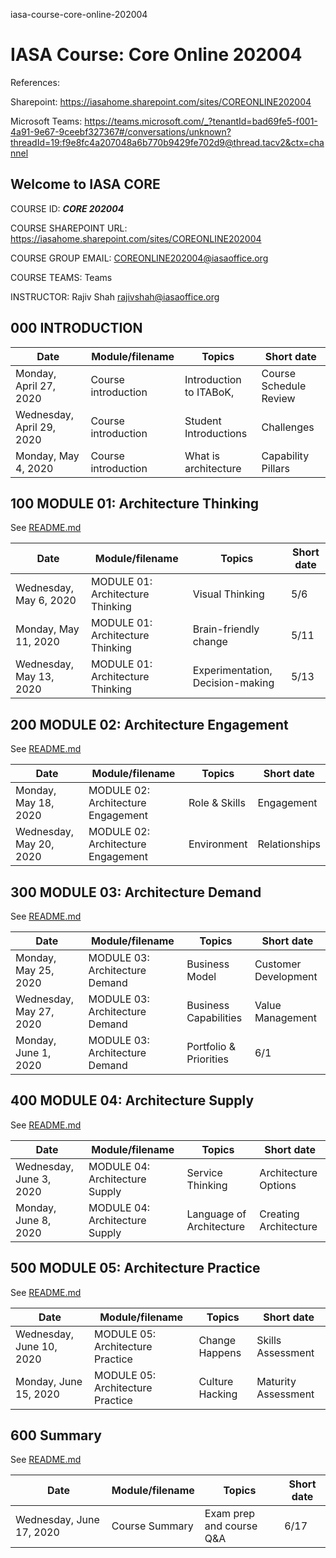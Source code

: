 iasa-course-core-online-202004
# IASA Course: Core Online 202004

References:

Sharepoint: https://iasahome.sharepoint.com/sites/COREONLINE202004

Microsoft Teams: https://teams.microsoft.com/_?tenantId=bad69fe5-f001-4a91-9e67-9ceebf327367#/conversations/unknown?threadId=19:f9e8fc4a207048a6b770b9429fe702d9@thread.tacv2&ctx=channel

## Welcome to IASA CORE

COURSE ID: ***CORE 202004***

COURSE SHAREPOINT URL: https://iasahome.sharepoint.com/sites/COREONLINE202004

COURSE GROUP EMAIL: COREONLINE202004@iasaoffice.org

COURSE TEAMS: Teams

INSTRUCTOR: Rajiv Shah <rajivshah@iasaoffice.org>

## 000 INTRODUCTION

| Date | Module/filename | Topics | Short date |
| -- | -- | -- | -- |
| Monday, April 27, 2020 | Course introduction | Introduction to ITABoK, | Course Schedule Review | Confirmation of course logistics etc. | 4/27 |
| Wednesday, April 29, 2020 | Course introduction | Student Introductions | Challenges| Iasa Proposition | 4/29 |
| Monday, May 4, 2020 |	Course introduction | What is architecture | Capability Pillars	| 5/4 |

## 100 MODULE 01: Architecture Thinking

See [README.md](./100/README.md)

| Date | Module/filename | Topics | Short date |
| -- | -- | -- | -- |
| Wednesday, May 6, 2020 | MODULE 01: Architecture Thinking | Visual Thinking |	5/6 |
| Monday, May 11, 2020 | MODULE 01: Architecture Thinking | Brain-friendly change | 5/11 |
| Wednesday, May 13, 2020| MODULE 01: Architecture Thinking | Experimentation, Decision-making | 5/13 |

## 200 MODULE 02: Architecture Engagement

See [README.md](./200/README.md)

| Date | Module/filename | Topics | Short date |
| -- | -- | -- | -- |
| Monday, May 18, 2020 | MODULE 02: Architecture Engagement | Role & Skills | Engagement | 5/18 |
| Wednesday, May 20, 2020 | MODULE 02: Architecture Engagement | Environment |	Relationships | Work & Deliverables | 5/20 |

## 300 MODULE 03: Architecture Demand

See [README.md](./300/README.md)

| Date | Module/filename | Topics | Short date |
| -- | -- | -- | -- |
| Monday, May 25, 2020 | MODULE 03: Architecture Demand | Business Model | Customer Development	| 5/25 |
| Wednesday, May 27, 2020 | MODULE 03: Architecture Demand | Business Capabilities | Value Management |	5/27 |
| Monday, June 1, 2020 | MODULE 03: Architecture Demand	| Portfolio & Priorities | 6/1 |

## 400 MODULE 04: Architecture Supply

See [README.md](./400/README.md)

| Date | Module/filename | Topics | Short date |
| -- | -- | -- | -- |
| Wednesday, June 3, 2020 | MODULE 04: Architecture Supply | Service Thinking |	Architecture Options | 6/3 |
| Monday, June 8, 2020 | MODULE 04: Architecture Supply	| Language of Architecture | Creating Architecture | Assess the Architecture | 6/8|

## 500 MODULE 05: Architecture Practice

See [README.md](./500/README.md)

| Date | Module/filename | Topics | Short date |
| -- | -- | -- | -- |
| Wednesday, June 10, 2020 | MODULE 05: Architecture Practice |	Change Happens | Skills Assessment | 6/10 |
| Monday, June 15, 2020 | MODULE 05: Architecture Practice | Culture Hacking | Maturity Assessment | Engagement Model |	6/15 |

## 600 Summary

See [README.md](./600/README.md)

| Date | Module/filename | Topics | Short date |
| -- | -- | -- | -- |
| Wednesday, June 17, 2020 | Course Summary | Exam prep and course Q&A | 6/17 |
					
